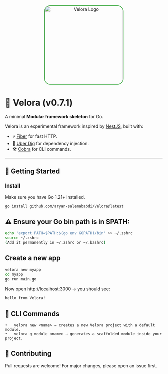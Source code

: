 <p align="center">
  <img 
    src="https://aryansab.storage.iran.liara.space/velora%20logo.png" 
    alt="Velora Logo" 
    width="250" 
    style="border-radius: 20px; border: 2px solid #4CAF50;"/>
</p>

# 🌱 Velora (v0.7.1)
A minimal **Modular framework skeleton** for Go.

Velora is an experimental framework inspired by [NestJS](https://nestjs.com/), built with:
- ⚡️ [Fiber](https://github.com/gofiber/fiber) for fast HTTP.
- 🧩 [Uber Dig](https://github.com/uber-go/dig) for dependency injection.
- 🛠️ [Cobra](https://github.com/spf13/cobra) for CLI commands.

---

## 🚀 Getting Started

### Install
Make sure you have Go 1.21+ installed.

```bash
go install github.com/aryan-salemababdi/Velora@latest
```

## ⚠️ Ensure your Go bin path is in $PATH:

```bash
echo 'export PATH=$PATH:$(go env GOPATH)/bin' >> ~/.zshrc
source ~/.zshrc
(Add it permanently in ~/.zshrc or ~/.bashrc)
```

## Create a new app

```bash
velora new myapp
cd myapp
go run main.go
```

Now open http://localhost:3000 → you should see:

```bash
hello from Velora!
```


## 🧩 CLI Commands

	•	velora new <name> → creates a new Velora project with a default module.
	•	velora g module <name> → generates a scaffolded module inside your project.



## 🤝 Contributing

Pull requests are welcome! For major changes, please open an issue first.
